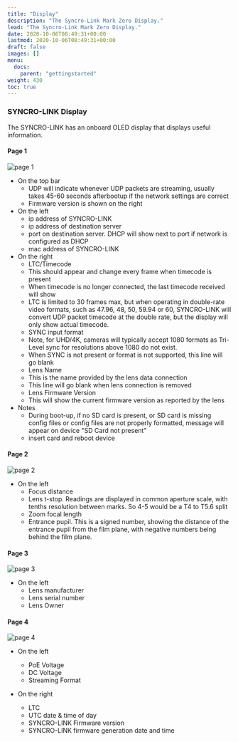 ```yaml
---
title: "Display"
description: "The Syncro-Link Mark Zero Display."
lead: "The Syncro-Link Mark Zero Display."
date: 2020-10-06T08:49:31+00:00
lastmod: 2020-10-06T08:49:31+00:00
draft: false
images: []
menu:
  docs:
    parent: "gettingstarted"
weight: 430
toc: true
---
```


### SYNCRO-LINK Display

The SYNCRO-LINK has an onboard OLED display that displays useful information.

#### Page 1

![page 1](/syncrolink_page1.png)

- On the top bar
    - UDP will indicate whenever UDP packets are streaming, usually takes 45-60 seconds afterbootup if the network settings are correct
    - Firmware version is shown on the right
- On the left
    - ip address of SYNCRO-LINK
    - ip address of destination server
    - port on destination server. DHCP will show next to port if network is configured as DHCP
    - mac address of SYNCRO-LINK
- On the right
    - LTC/Timecode
    - This should appear and change every frame when timecode is present
    - When timecode is no longer connected, the last timecode received will show
    - LTC is limited to 30 frames max, but when operating in double-rate video formats, such as 47.96, 48, 50, 59.94 or 60, SYNCRO-LINK will convert UDP packet timecode at the double rate, but the display will only show actual timecode. 
    - SYNC input format
    - Note, for UHD/4K, cameras will typically accept 1080 formats as Tri-Level sync for resolutions above 1080 do not exist.
    - When SYNC is not present or format is not supported, this line will go blank
    - Lens Name
    - This is the name provided by the lens data connection
    - This line will go blank when lens connection is removed
    - Lens Firmware Version
    - This will show the current firmware version as reported by the lens
- Notes
    - During boot-up, if no SD card is present, or SD card is missing config files or config files are not properly formatted, message will appear on device "SD Card not present"
    - insert card and reboot device

#### Page 2

![page 2](/syncrolink_page2.png)

- On the left
    - Focus distance
    - Lens t-stop. Readings are displayed in common aperture scale, with tenths resolution between marks. So 4-5 would be a T4 to T5.6 split
    - Zoom focal length
    - Entrance pupil. This is a signed number, showing the distance of the entrance pupil from the film plane, with negative numbers being behind the film plane. 
        
#### Page 3

![page 3](/syncrolink_page3.png)

- On the left
    - Lens manufacturer
    - Lens serial number
    - Lens Owner
    
#### Page 4

![page 4](/syncrolink_page4.png)

- On the left
    - PoE Voltage
    - DC Voltage
    - Streaming Format
    
- On the right
    - LTC
    - UTC date & time of day
    - SYNCRO-LINK Firmware version
    - SYNCRO-LINK firmware generation date and time